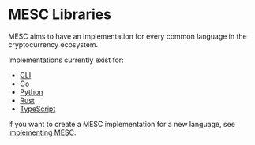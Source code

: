 # MESC Libraries

MESC aims to have an implementation for every common language in the cryptocurrency ecosystem.

Implementations currently exist for:
- [CLI](./cli.md)
- [Go](./go.md)
- [Python](./python.md)
- [Rust](./rust.md)
- [TypeScript](./typescript.md)


If you want to create a MESC implementation for a new language, see [implementing MESC](./implementing_mesc.md).
